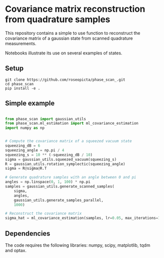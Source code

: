 # Covariance matrix reconstruction from quadrature samples

This repository contains a simple to use function to reconstruct the covariance matrix of a gaussian state from scanned quadrature measurements.

Notebooks illustrate its use on several examples of states.

## Setup

```shell
git clone https://github.com/roseopicta/phase_scan_.git
cd phase_scan
pip install -e .
```

## Simple example

```python

from phase_scan import gaussian_utils
from phase_scan.ml_estimation import ml_covariance_estimation
import numpy as np


# Compute the covariance matrix of a squeezed vacuum state
squeezing_dB = 6
squeezing_angle = np.pi / 4
squeezing_s = 10 ** (-squeezing_dB / 10)
sigma = gaussian_utils.squeezed_vacuum(squeezing_s)
R = gaussian_utils.rotation_symplectic(squeezing_angle)
sigma = R@sigma@R.T

# Generate quadrature samples with an angle between 0 and pi
angles = np.linspace(0, 1, 100) * np.pi
samples = gaussian_utils.generate_scanned_samples(
    sigma,
    angles,
    gaussian_utils.generate_samples_parallel,
    1000)

# Reconstruct the covariance matrix
sigma_hat = ml_covariance_estimation(samples, lr=0.05, max_iterations=1000)
```

## Dependencies

The code requires the following libraries: numpy, scipy, matplotlib, tqdm and optax.

